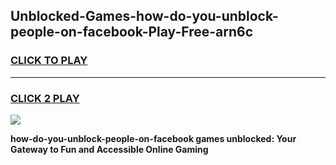 
## Unblocked-Games-how-do-you-unblock-people-on-facebook-Play-Free-arn6c
<h3>
<a href="https://premium76.site?title=how-do-you-unblock-people-on-facebook&ref=21A">CLICK TO PLAY</a></h3>
<hr>

<h3>
<a href="https://premium76.site?title=how-do-you-unblock-people-on-facebook&ref=21A">CLICK 2 PLAY</a>
  
</h3>

<a href="https://premium76.site?title=how-do-you-unblock-people-on-facebook&ref=21A"><img src="https://clearcache.store/games.png"></a>


**how-do-you-unblock-people-on-facebook games unblocked: Your Gateway to Fun and Accessible Online Gaming**
